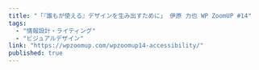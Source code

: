 ```yaml
---
title: "「『誰もが使える』デザインを生み出すために」 伊原 力也 WP ZoomUP #14"
tags:
  - "情報設計・ライティング"
  - "ビジュアルデザイン"
link: "https://wpzoomup.com/wpzoomup14-accessibility/"
published: true
---
```

